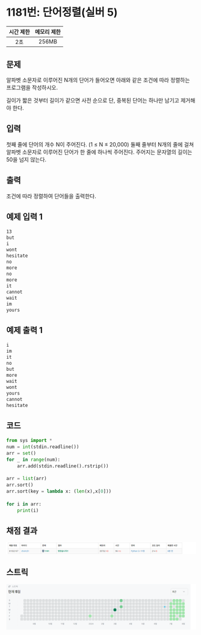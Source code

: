 # 1181번: 단어정렬(실버 5)
| 시간 제한 | 메모리 제한 |
|:-----:|:------:|
|  2초   | 256MB  |

## 문제
알파벳 소문자로 이루어진 N개의 단어가 들어오면 아래와 같은 조건에 따라 정렬하는 프로그램을 작성하시오.

길이가 짧은 것부터
길이가 같으면 사전 순으로
단, 중복된 단어는 하나만 남기고 제거해야 한다.

## 입력
첫째 줄에 단어의 개수 N이 주어진다. (1 ≤ N ≤ 20,000) 둘째 줄부터 N개의 줄에 걸쳐 알파벳 소문자로 이루어진 단어가 한 줄에 하나씩 주어진다. 주어지는 문자열의 길이는 50을 넘지 않는다.

## 출력
조건에 따라 정렬하여 단어들을 출력한다.

## 예제 입력 1
```text
13
but
i
wont
hesitate
no
more
no
more
it
cannot
wait
im
yours
```
## 예제 출력 1
```text
i
im
it
no
but
more
wait
wont
yours
cannot
hesitate
```
## 코드
```python
from sys import *
num = int(stdin.readline())
arr = set()
for _ in range(num):
    arr.add(stdin.readline().rstrip())

arr = list(arr)
arr.sort()
arr.sort(key = lambda x: (len(x),x[0]))

for i in arr:
    print(i)

```

## 채점 결과
![image](result.png)

## 스트릭
![image](streak.png)